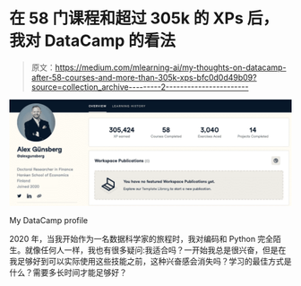 # 在 58 门课程和超过 305k 的 XPs 后，我对 DataCamp 的看法

> 原文：<https://medium.com/mlearning-ai/my-thoughts-on-datacamp-after-58-courses-and-more-than-305k-xps-bfc0d0d49b09?source=collection_archive---------2----------------------->

![](img/04ace7590147c08498f149d5e724557b.png)

My DataCamp profile

2020 年，当我开始作为一名数据科学家的旅程时，我对编码和 Python 完全陌生。就像任何人一样，我也有很多疑问:我适合吗？一开始我总是很兴奋，但是在我足够好到可以实际使用这些技能之前，这种兴奋感会消失吗？学习的最佳方式是什么？需要多长时间才能足够好？